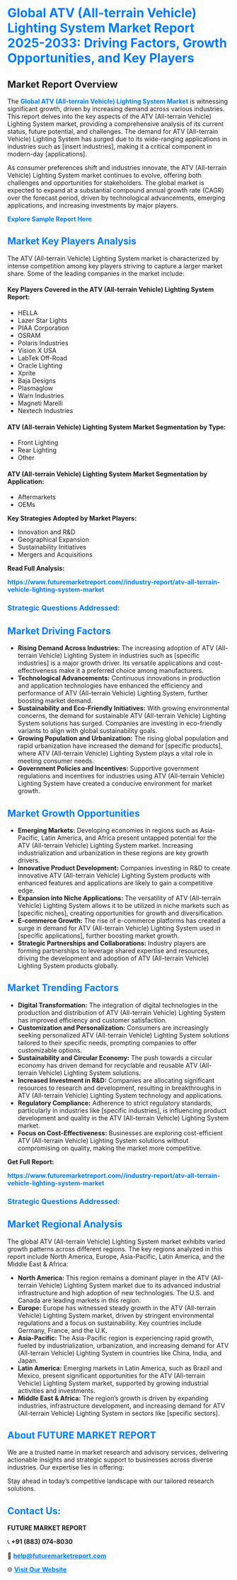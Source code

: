 <h1 style="color: #007BFF;">Global ATV (All-terrain Vehicle) Lighting System Market Report 2025-2033: Driving Factors, Growth Opportunities, and Key Players</h1>

<section id="overview">
<h2>Market Report Overview</h2>
<p>The <a href="https://www.futuremarketreport.com//industry-report/atv-all-terrain-vehicle-lighting-system-market" style="color: #007BFF; text-decoration: none;"><strong>Global ATV (All-terrain Vehicle) Lighting System Market</strong></a> is witnessing significant growth, driven by increasing demand across various industries. This report delves into the key aspects of the ATV (All-terrain Vehicle) Lighting System market, providing a comprehensive analysis of its current status, future potential, and challenges. The demand for ATV (All-terrain Vehicle) Lighting System has surged due to its wide-ranging applications in industries such as [insert industries], making it a critical component in modern-day [applications].</p>
<p>As consumer preferences shift and industries innovate, the ATV (All-terrain Vehicle) Lighting System market continues to evolve, offering both challenges and opportunities for stakeholders. The global market is expected to expand at a substantial compound annual growth rate (CAGR) over the forecast period, driven by technological advancements, emerging applications, and increasing investments by major players.</p>
</section>

<section id="overview">
<p><a href="https://www.futuremarketreport.com//request-sample/reportId=87437" style="color: #007BFF; text-decoration: none;"><strong>Explore Sample Report Here</strong></a></p>
</section>

<section id="key-players">
<h2 style="color: #007BFF;">Market Key Players Analysis</h2>
<p>The ATV (All-terrain Vehicle) Lighting System market is characterized by intense competition among key players striving to capture a larger market share. Some of the leading companies in the market include:</p>
<h4>Key Players Covered in the ATV (All-terrain Vehicle) Lighting System Report:</h4>
<ul><li>HELLA</li><li>Lazer Star Lights</li><li>PIAA Corporation</li><li>OSRAM</li><li>Polaris Industries</li><li>Vision X USA</li><li>LabTek Off-Road</li><li>Oracle Lighting</li><li>Xprite</li><li>Baja Designs</li><li>Plasmaglow</li><li>Warn Industries</li><li>Magneti Marelli</li><li>Nextech Industries</li></ul>
<h4>ATV (All-terrain Vehicle) Lighting System Market Segmentation by Type:</h4>
<ul><li>Front Lighting</li><li>Rear Lighting</li><li>Other</li></ul>

<h4>ATV (All-terrain Vehicle) Lighting System Market Segmentation by Application:</h4>
<ul><li>Aftermarkets</li><li>OEMs</li></ul>
<p><strong>Key Strategies Adopted by Market Players:</strong></p>
<ul>
<li>Innovation and R&D</li>
<li>Geographical Expansion</li>
<li>Sustainability Initiatives</li>
<li>Mergers and Acquisitions</li>
</ul>
</section>

<section>
<p><strong>Read Full Analysis: </strong></p><a href="https://www.futuremarketreport.com//industry-report/atv-all-terrain-vehicle-lighting-system-market" style="color: #007BFF; text-decoration: none;"><strong>https://www.futuremarketreport.com//industry-report/atv-all-terrain-vehicle-lighting-system-market</strong></a>
<h3 style="color: #007BFF;">Strategic Questions Addressed:</h3>
</section>

<section id="driving-factors">
<h2 style="color: #007BFF;">Market Driving Factors</h2>
<ul>
<li><strong>Rising Demand Across Industries:</strong> The increasing adoption of ATV (All-terrain Vehicle) Lighting System in industries such as [specific industries] is a major growth driver. Its versatile applications and cost-effectiveness make it a preferred choice among manufacturers.</li>
<li><strong>Technological Advancements:</strong> Continuous innovations in production and application technologies have enhanced the efficiency and performance of ATV (All-terrain Vehicle) Lighting System, further boosting market demand.</li>
<li><strong>Sustainability and Eco-Friendly Initiatives:</strong> With growing environmental concerns, the demand for sustainable ATV (All-terrain Vehicle) Lighting System solutions has surged. Companies are investing in eco-friendly variants to align with global sustainability goals.</li>
<li><strong>Growing Population and Urbanization:</strong> The rising global population and rapid urbanization have increased the demand for [specific products], where ATV (All-terrain Vehicle) Lighting System plays a vital role in meeting consumer needs.</li>
<li><strong>Government Policies and Incentives:</strong> Supportive government regulations and incentives for industries using ATV (All-terrain Vehicle) Lighting System have created a conducive environment for market growth.</li>
</ul>
</section>

<section id="growth-opportunities">
<h2 style="color: #007BFF;">Market Growth Opportunities</h2>
<ul>
<li><strong>Emerging Markets:</strong> Developing economies in regions such as Asia-Pacific, Latin America, and Africa present untapped potential for the ATV (All-terrain Vehicle) Lighting System market. Increasing industrialization and urbanization in these regions are key growth drivers.</li>
<li><strong>Innovative Product Development:</strong> Companies investing in R&D to create innovative ATV (All-terrain Vehicle) Lighting System products with enhanced features and applications are likely to gain a competitive edge.</li>
<li><strong>Expansion into Niche Applications:</strong> The versatility of ATV (All-terrain Vehicle) Lighting System allows it to be utilized in niche markets such as [specific niches], creating opportunities for growth and diversification.</li>
<li><strong>E-commerce Growth:</strong> The rise of e-commerce platforms has created a surge in demand for ATV (All-terrain Vehicle) Lighting System used in [specific applications], further boosting market growth.</li>
<li><strong>Strategic Partnerships and Collaborations:</strong> Industry players are forming partnerships to leverage shared expertise and resources, driving the development and adoption of ATV (All-terrain Vehicle) Lighting System products globally.</li>
</ul>
</section>

<section id="trending-factors">
<h2 style="color: #007BFF;">Market Trending Factors</h2>
<ul>
<li><strong>Digital Transformation:</strong> The integration of digital technologies in the production and distribution of ATV (All-terrain Vehicle) Lighting System has improved efficiency and customer satisfaction.</li>
<li><strong>Customization and Personalization:</strong> Consumers are increasingly seeking personalized ATV (All-terrain Vehicle) Lighting System solutions tailored to their specific needs, prompting companies to offer customizable options.</li>
<li><strong>Sustainability and Circular Economy:</strong> The push towards a circular economy has driven demand for recyclable and reusable ATV (All-terrain Vehicle) Lighting System solutions.</li>
<li><strong>Increased Investment in R&D:</strong> Companies are allocating significant resources to research and development, resulting in breakthroughs in ATV (All-terrain Vehicle) Lighting System technology and applications.</li>
<li><strong>Regulatory Compliance:</strong> Adherence to strict regulatory standards, particularly in industries like [specific industries], is influencing product development and quality in the ATV (All-terrain Vehicle) Lighting System market.</li>
<li><strong>Focus on Cost-Effectiveness:</strong> Businesses are exploring cost-efficient ATV (All-terrain Vehicle) Lighting System solutions without compromising on quality, making the market more competitive.</li>
</ul>
</section>

<section>
<p><strong>Get Full Report: </strong></p><a href="https://www.futuremarketreport.com//industry-report/atv-all-terrain-vehicle-lighting-system-market" style="color: #007BFF; text-decoration: none;"><strong>https://www.futuremarketreport.com//industry-report/atv-all-terrain-vehicle-lighting-system-market</strong></a>
<h3 style="color: #007BFF;">Strategic Questions Addressed:</h3>
</section>


<section id="regional-analysis">
<h2 style="color: #007BFF;">Market Regional Analysis</h2>
<p>The global ATV (All-terrain Vehicle) Lighting System market exhibits varied growth patterns across different regions. The key regions analyzed in this report include North America, Europe, Asia-Pacific, Latin America, and the Middle East & Africa:</p>
<ul>
<li><strong>North America:</strong> This region remains a dominant player in the ATV (All-terrain Vehicle) Lighting System market due to its advanced industrial infrastructure and high adoption of new technologies. The U.S. and Canada are leading markets in this region.</li>
<li><strong>Europe:</strong> Europe has witnessed steady growth in the ATV (All-terrain Vehicle) Lighting System market, driven by stringent environmental regulations and a focus on sustainability. Key countries include Germany, France, and the U.K.</li>
<li><strong>Asia-Pacific:</strong> The Asia-Pacific region is experiencing rapid growth, fueled by industrialization, urbanization, and increasing demand for ATV (All-terrain Vehicle) Lighting System in countries like China, India, and Japan.</li>
<li><strong>Latin America:</strong> Emerging markets in Latin America, such as Brazil and Mexico, present significant opportunities for the ATV (All-terrain Vehicle) Lighting System market, supported by growing industrial activities and investments.</li>
<li><strong>Middle East & Africa:</strong> The region’s growth is driven by expanding industries, infrastructure development, and increasing demand for ATV (All-terrain Vehicle) Lighting System in sectors like [specific sectors].</li>
</ul>
</section>

<footer>
<h2 style="color: #007BFF;">About FUTURE MARKET REPORT</h2>
<p>We are a trusted name in market research and advisory services, delivering actionable insights and strategic support to businesses across diverse industries. Our expertise lies in offering:</p>

<p>Stay ahead in today’s competitive landscape with our tailored research solutions.</p>

<h2 style="color: #007BFF;">Contact Us:</h2>
<p><strong>FUTURE MARKET REPORT</strong></p>
<p>📞 <strong>+91 (883) 074-8030</strong></p>
<p>📧 <strong><a href="mailto:help@futuremarketreport.com" style="color: #007BFF;">help@futuremarketreport.com</a></strong></p>
<p>🌐 <strong><a href="https://www.futuremarketreport.com/" style="color: #007BFF;">Visit Our Website</a></strong></p>
</footer>